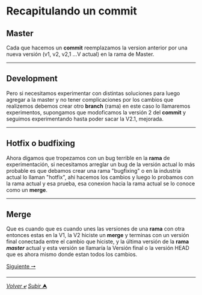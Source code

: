 # Recapitulando un commit

## Master

Cada que hacemos un **commit** reemplazamos la version anterior por una nueva versión (v1, v2, v2,1 ...V actual) en la rama de Master.

---
## Development
Pero si necesitamos experimentar con distintas soluciones para luego agregar a la master y no tener complicaciones por los cambios que realizemos debemos crear otro **branch** (rama) en este caso lo llamaremos experimentos, supongamos que modoficamos la versión 2 del **commit** y seguimos experimentando hasta poder sacar la V2.1, mejorada.

---
## Hotfix o budfixing
Ahora digamos que tropezamos con un bug terrible en la **rama** de experimentación, si necesitamos arreglar un bug de la versión actual lo más probable es que debamos crear una rama "bugfixing" o en la industria actual lo llaman "hotfix", ahi hacemos los cambios y luego lo probamos con la rama actual y esa prueba, esa conexion hacia la rama actual se lo conoce como un **merge**.

---
## Merge
Que es cuando que es cuando unes las versiones de una **rama** con otra entonces estas en la V1, la V2 hiciste un **merge** y terminas con un versión final conectada entre el cambio que hiciste, y la última versión de la **rama** ***master*** actual y esta versión se llamaría la Versión final o la versión HEAD que es ahora mismo donde estan todos los cambios.

[Siguiente **&#129042;**](/Git/016_Cambio_De_nombre.md "Resumen")

---
[*Volver* **&ldca;**](README.md "Ir a Readme") [*Subir* **&#11165;**](# "Ir al título")
